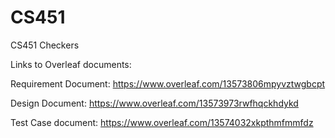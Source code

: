 # CS451
CS451 Checkers


Links to Overleaf documents:

Requirement Document:
https://www.overleaf.com/13573806mpyvztwgbcpt

Design Document: 
https://www.overleaf.com/13573973rwfhqckhdykd

Test Case document:
https://www.overleaf.com/13574032xkpthmfmmfdz